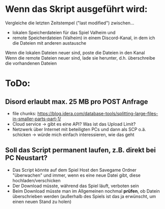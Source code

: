 # Wenn das Skript ausgeführt wird:

Vergleiche die letzten Zeitstempel ("last modified") zwischen...

* lokalen Speicherdateien für das Spiel Valheim und
* remote Speicherdateien (Valheim) in einem Discord-Kanal, in dem ich die Dateien mit anderen austausche

Wenn die lokalen Dateien neuer sind, poste die Dateien in den Kanal <br />
Wenn die remote Dateien neuer sind, lade sie herunter, d.h. überschreibe die vorhandenen Dateien


# ToDo:

## Disord erlaubt max. 25 MB pro POST Anfrage
* file chunks: https://blog.idera.com/database-tools/splitting-large-files-in-smaller-parts-part-1/
* Cloud service &rarr; gibt es eine API? Was ist das Upload Limit?
* Netzwerk über Internet mit beteiligten PCs und dann als SCP o.ä. schicken &rarr; würde mich einfach interessieren, wie das geht

## Soll das Script permanent laufen, z.B. direkt bei PC Neustart?
* Das Script könnte auf dem Spiel Host den Savegame Ordner "überwachen" und immer, wenn es eine neue Datei gibt, diese hochladen/verschicken
* Der Download müsste, während das Spiel läuft, verboten sein
* Beim Download müsste man im Allgemeinen nochmal **prüfen**, ob Datein überschrieben werden (außerhalb des Spiels ist das ja erwünscht, um einen neuen Stand zu holen)


